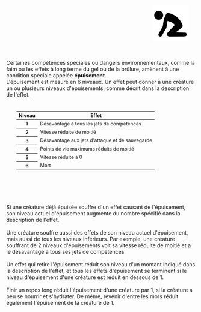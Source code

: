 <div class="warning" style='background-color:var(--bg); border-left: solid var(--title) 4px; border-radius: 4px;'>
<p style='padding:0.7em; margin-left:0.7em; display: inline-block;'>
<img src="../../Illustrations/Conditions/FinalExhausted.png" style="width:20%;  float:right; padding:0.7em">

Certaines compétences spéciales ou dangers environnementaux, comme la faim ou les effets à long terme du gel ou de la brûlure, amènent à une condition spéciale appelée <b>épuisement</b>.<br>
L'épuisement est mesuré en 6 niveaux. Un effet peut donner à une créature un ou plusieurs niveaux d'épuisements, comme décrit dans la description de l'effet.<br>

</p>

<table style='padding:0.7em; margin-left:1.4em; display: inline-block; font-size:.8rem;'>
  <thead>
    <tr>
      <th scope="col">Niveau</th>
      <th scope="col">Effet</th>
    </tr>
  </thead>
 <tbody>
    <tr>
      <th scope="row" align="center">1</th>
      <td>Désavantage à tous les jets de compétences</td>
    </tr>
    <tr>
      <th scope="row" align="center">2</th>
      <td>Vitesse réduite de moitié</td>
    </tr>
    <tr>
      <th scope="row" align="center">3</th>
      <td>Désavantage aux jets d'attaque et de sauvegarde</td>
    </tr>
    <tr>
      <th scope="row" align="center">4</th>
      <td>Points de vie maximums réduits de moitié</td>
    </tr>
    <tr>
      <th scope="row" align="center">5</th>
      <td>Vitesse réduite à 0</td>
    </tr>
    <tr>
      <th scope="row" align="center">6</th>
      <td>Mort</td>
    </tr>
  </tbody>
</table>

<p style='padding:0.7em; margin-left:0.7em; display: inline-block;'>
  
Si une créature déjà épuisée souffre d'un effet causant de l'épuisement, son niveau actuel d'épuisement augmente du nombre spécifié dans la description de l'effet.<br><br>
Une créature souffre aussi des effets de son niveau actuel d'épuisement, mais aussi de tous les niveaux inférieurs. Par exemple, une créature souffrant de 2 niveaux d'épuisements voit sa vitesse réduite de moitié et a le désavantage à tous ses jets de compétences.<br><br>
Un effet qui retire l'épuisement réduit son niveau d'un montant indiqué dans la description de l'effet, et tous les effets d'épuisement se terminent si le niveau d'épuisement d'une créature est réduit en dessous de 1.<br><br>
Finir un repos long réduit l'épuisement d'une créature par 1, si la créature a peu se nourrir et s'hydrater. De même, revenir d'entre les mors réduit également l'épuisement de la créature de 1.<br><br>

</p>
</div>
